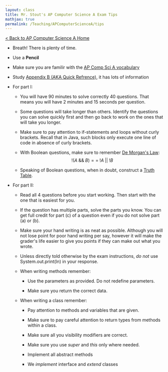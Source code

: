 ```yaml
---
layout: class
title: Mr. Stout's AP Computer Science A Exam Tips
mathjax: true
permalink: /Teaching/APComputerScienceA/tips
---
```


[< Back to AP Computer Science A Home](/index.md)

* Breath! There is plenty of time.

* Use a **Pencil**

* Make sure you are familir with the [AP Comp Sci A vocabulary](vocab)

* Study [Appendix B (AKA Quick Refrence)](https://apcentral.collegeboard.org/pdf/ap-computer-science-a-2014-java-quick-reference.pdf), it has lots of information

* For part I:
  * You will have 90 minutes to solve correctly 40 questions. That means you will have 2 minutes and 15 seconds per question.

  * Some questions will take longer than others. Identify the questions you can solve quickly first and then go back to work on the ones that will take you longer.

  * Make sure to pay attention to if-statements and loops without curly brackets. Recall that in Java, such blocks only execute one line of code in absence of curly brackets.

  * With Boolean questions, make sure to remember [De Morgan's Law](https://en.wikipedia.org/wiki/De_Morgan%27s_laws): $$ \;	!(A \; \&\& \; B) == \;  !A \; \vert \vert \; !B $$

  * Speaking of Boolean questions, when in doubt, construct a [Truth Table](https://en.wikipedia.org/wiki/Truth_table).

* For part II:

  * Read all 4 questions before you start working. Then start with the one that is easiest for you.

  * If the question has multiple parts, solve the parts you know. You can get full credit for part (c) of a question even if you do not solve part (a) or (b).

  * Make sure your hand writing is as neat as possible. Although you will not lose point for poor hand writing per say, however it will make the grader's life easier to give you points if they can make out what you wrote.

  * Unless directly told otherwise by the exam instructions, _do not_ use System.out.print(ln) in your response.

  * When writing methods remember:

    * Use the parameters as provided. Do not redefine parameters.

    * Make sure you return the correct data.  

  * When writing a class remember:

    * Pay attention to methods and variables that are given.

    * Make sure to pay careful attention to return types from methods within a class.

    * Make sure all you visibility modifiers are correct.

    * Make sure you use _super_ and _this_ only where needed.

    * Implement all abstract methods

    * We _implement_ interface and _extend_ classes
